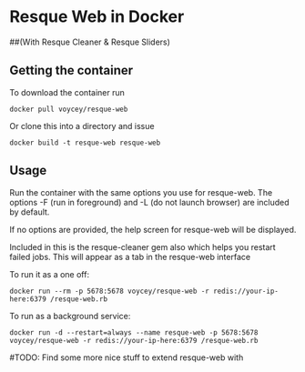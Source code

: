 # Resque Web in Docker 
##(With Resque Cleaner & Resque Sliders)

## Getting the container

To download the container run

    docker pull voycey/resque-web

Or clone this into a directory and issue

	docker build -t resque-web resque-web

## Usage

Run the container with the same options you use for resque-web. The options -F (run in foreground) and -L (do not launch browser) are included by default.

If no options are provided, the help screen for resque-web will be displayed.

Included in this is the resque-cleaner gem also which helps you restart failed jobs. This will appear as a tab in the resque-web interface

To run it as a one off:

    docker run --rm -p 5678:5678 voycey/resque-web -r redis://your-ip-here:6379 /resque-web.rb

To run as a background service:

    docker run -d --restart=always --name resque-web -p 5678:5678 voycey/resque-web -r redis://your-ip-here:6379 /resque-web.rb

#TODO:
	Find some more nice stuff to extend resque-web with
